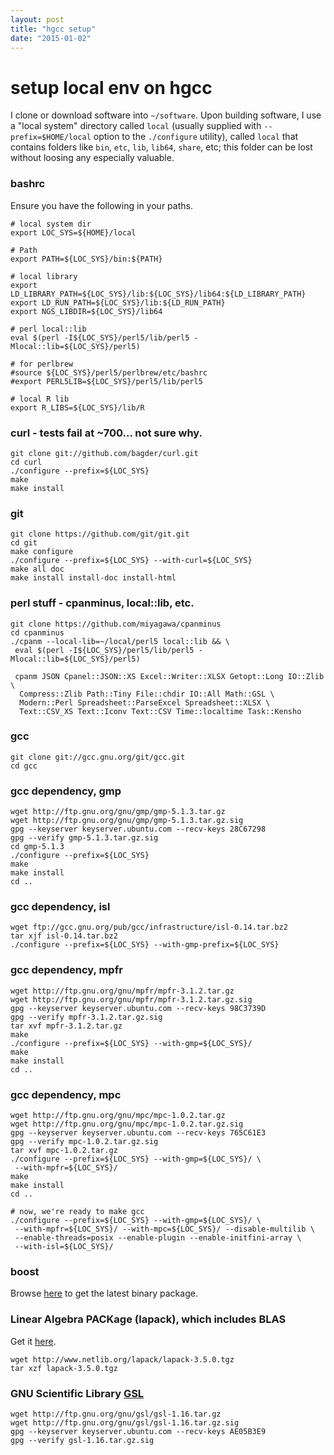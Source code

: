 ```yaml
---
layout: post
title: "hgcc setup"
date: "2015-01-02"
---
```


# setup local env on hgcc

I clone or download software into `~/software`. Upon building software, I use
a "local system" directory called `local` (usually supplied with
`--prefix=$HOME/local` option to the `./configure` utility), called `local` that
contains folders like `bin`, `etc`, `lib`, `lib64`, `share`, etc; this folder
can be lost without loosing any especially valuable.

### bashrc

Ensure you have the following in your paths.

    # local system dir
    export LOC_SYS=${HOME}/local

    # Path
    export PATH=${LOC_SYS}/bin:${PATH}

    # local library
    export LD_LIBRARY_PATH=${LOC_SYS}/lib:${LOC_SYS}/lib64:${LD_LIBRARY_PATH}
    export LD_RUN_PATH=${LOC_SYS}/lib:${LD_RUN_PATH}
    export NGS_LIBDIR=${LOC_SYS}/lib64

    # perl local::lib
    eval $(perl -I${LOC_SYS}/perl5/lib/perl5 -Mlocal::lib=${LOC_SYS}/perl5)

    # for perlbrew
    #source ${LOC_SYS}/perl5/perlbrew/etc/bashrc
    #export PERL5LIB=${LOC_SYS}/perl5/lib/perl5

    # local R lib
    export R_LIBS=${LOC_SYS}/lib/R


### curl - tests fail at ~700... not sure why.

    git clone git://github.com/bagder/curl.git
    cd curl
    ./configure --prefix=${LOC_SYS}
    make
    make install

### git

    git clone https://github.com/git/git.git
    cd git
    make configure
    ./configure --prefix=${LOC_SYS} --with-curl=${LOC_SYS}
    make all doc
    make install install-doc install-html

### perl stuff - cpanminus, local::lib, etc.

    git clone https://github.com/miyagawa/cpanminus
    cd cpanminus
    ./cpanm --local-lib=~/local/perl5 local::lib && \
     eval $(perl -I${LOC_SYS}/perl5/lib/perl5 -Mlocal::lib=${LOC_SYS}/perl5)

     cpanm JSON Cpanel::JSON::XS Excel::Writer::XLSX Getopt::Long IO::Zlib \
      Compress::Zlib Path::Tiny File::chdir IO::All Math::GSL \
      Modern::Perl Spreadsheet::ParseExcel Spreadsheet::XLSX \
      Text::CSV_XS Text::Iconv Text::CSV Time::localtime Task::Kensho

### gcc

    git clone git://gcc.gnu.org/git/gcc.git
    cd gcc

### gcc dependency, **gmp**

    wget http://ftp.gnu.org/gnu/gmp/gmp-5.1.3.tar.gz
    wget http://ftp.gnu.org/gnu/gmp/gmp-5.1.3.tar.gz.sig
    gpg --keyserver keyserver.ubuntu.com --recv-keys 28C67298
    gpg --verify gmp-5.1.3.tar.gz.sig
    cd gmp-5.1.3
    ./configure --prefix=${LOC_SYS}
    make
    make install
    cd ..

### gcc dependency, **isl**

    wget ftp://gcc.gnu.org/pub/gcc/infrastructure/isl-0.14.tar.bz2
    tar xjf isl-0.14.tar.bz2
    ./configure --prefix=${LOC_SYS} --with-gmp-prefix=${LOC_SYS}

### gcc dependency, **mpfr**

    wget http://ftp.gnu.org/gnu/mpfr/mpfr-3.1.2.tar.gz
    wget http://ftp.gnu.org/gnu/mpfr/mpfr-3.1.2.tar.gz.sig
    gpg --keyserver keyserver.ubuntu.com --recv-keys 98C3739D
    gpg --verify mpfr-3.1.2.tar.gz.sig
    tar xvf mpfr-3.1.2.tar.gz
    make
    ./configure --prefix=${LOC_SYS} --with-gmp=${LOC_SYS}/
    make
    make install
    cd ..

### gcc dependency, **mpc**

    wget http://ftp.gnu.org/gnu/mpc/mpc-1.0.2.tar.gz
    wget http://ftp.gnu.org/gnu/mpc/mpc-1.0.2.tar.gz.sig
    gpg --keyserver keyserver.ubuntu.com --recv-keys 765C61E3
    gpg --verify mpc-1.0.2.tar.gz.sig
    tar xvf mpc-1.0.2.tar.gz
    ./configure --prefix=${LOC_SYS} --with-gmp=${LOC_SYS}/ \
     --with-mpfr=${LOC_SYS}/
    make
    make install
    cd ..

    # now, we're ready to make gcc
    ./configure --prefix=${LOC_SYS} --with-gmp=${LOC_SYS}/ \
     --with-mpfr=${LOC_SYS}/ --with-mpc=${LOC_SYS}/ --disable-multilib \
     --enable-threads=posix --enable-plugin --enable-initfini-array \
     --with-isl=${LOC_SYS}/

### boost

Browse [here](http://sourceforge.net/projects/boost/) to get the latest binary package.

### Linear Algebra PACKage (lapack), which includes BLAS

Get it [here](http://www.netlib.org/lapack/).

    wget http://www.netlib.org/lapack/lapack-3.5.0.tgz
    tar xzf lapack-3.5.0.tgz


### GNU Scientific Library [GSL](http://ftp.gnu.org/gnu/gsl/)

    wget http://ftp.gnu.org/gnu/gsl/gsl-1.16.tar.gz
    wget http://ftp.gnu.org/gnu/gsl/gsl-1.16.tar.gz.sig
    gpg --keyserver keyserver.ubuntu.com --recv-keys AE05B3E9
    gpg --verify gsl-1.16.tar.gz.sig
